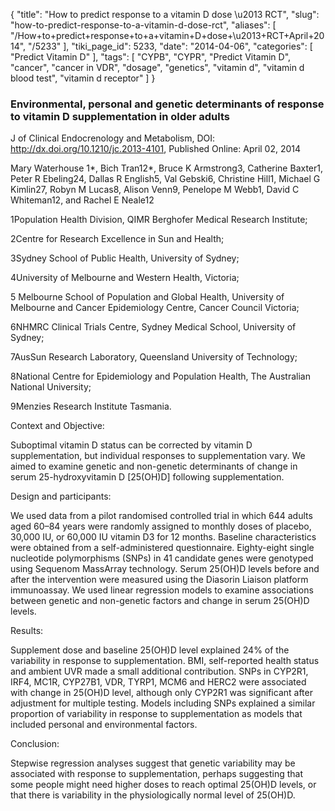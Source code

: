 {
    "title": "How to predict response to a vitamin D dose \u2013 RCT",
    "slug": "how-to-predict-response-to-a-vitamin-d-dose-rct",
    "aliases": [
        "/How+to+predict+response+to+a+vitamin+D+dose+\u2013+RCT+April+2014",
        "/5233"
    ],
    "tiki_page_id": 5233,
    "date": "2014-04-06",
    "categories": [
        "Predict Vitamin D"
    ],
    "tags": [
        "CYPB",
        "CYPR",
        "Predict Vitamin D",
        "cancer",
        "cancer in VDR",
        "dosage",
        "genetics",
        "vitamin d",
        "vitamin d blood test",
        "vitamin d receptor"
    ]
}


### Environmental, personal and genetic determinants of response to vitamin D supplementation in older adults

J of Clinical Endocrenology and Metabolism, DOI: http://dx.doi.org/10.1210/jc.2013-4101,  Published Online: April 02, 2014

Mary Waterhouse 1*, Bich Tran12*, Bruce K Armstrong3, Catherine Baxter1, Peter R Ebeling24, Dallas R English5, Val Gebski6, Christine Hill1, Michael G Kimlin27, Robyn M Lucas8, Alison Venn9, Penelope M Webb1, David C Whiteman12, and Rachel E Neale12

1Population Health Division, QIMR Berghofer Medical Research Institute;

2Centre for Research Excellence in Sun and Health;

3Sydney School of Public Health, University of Sydney;

4University of Melbourne and Western Health, Victoria;

5 Melbourne School of Population and Global Health, University of Melbourne and Cancer Epidemiology Centre, Cancer Council Victoria;

6NHMRC Clinical Trials Centre, Sydney Medical School, University of Sydney;

7AusSun Research Laboratory, Queensland University of Technology;

8National Centre for Epidemiology and Population Health, The Australian National University;

9Menzies Research Institute Tasmania.

Context and Objective:

Suboptimal vitamin D status can be corrected by vitamin D supplementation, but individual responses to supplementation vary. We aimed to examine genetic and non-genetic determinants of change in serum 25-hydroxyvitamin D <span>[25(OH)D]</span> following supplementation.

Design and participants:

We used data from a pilot randomised controlled trial in which 644 adults aged 60–84 years were randomly assigned to monthly doses of placebo, 30,000 IU, or 60,000 IU vitamin D3 for 12 months. Baseline characteristics were obtained from a self-administered questionnaire. Eighty-eight single nucleotide polymorphisms (SNPs) in 41 candidate genes were genotyped using Sequenom MassArray technology. Serum 25(OH)D levels before and after the intervention were measured using the Diasorin Liaison platform immunoassay. We used linear regression models to examine associations between genetic and non-genetic factors and change in serum 25(OH)D levels.

Results:

Supplement dose and baseline 25(OH)D level explained 24% of the variability in response to supplementation. BMI, self-reported health status and ambient UVR made a small additional contribution. SNPs in CYP2R1, IRF4, MC1R, CYP27B1, VDR, TYRP1, MCM6 and HERC2 were associated with change in 25(OH)D level, although only CYP2R1 was significant after adjustment for multiple testing. Models including SNPs explained a similar proportion of variability in response to supplementation as models that included personal and environmental factors.

Conclusion:

Stepwise regression analyses suggest that genetic variability may be associated with response to supplementation, perhaps suggesting that some people might need higher doses to reach optimal 25(OH)D levels, or that there is variability in the physiologically normal level of 25(OH)D.